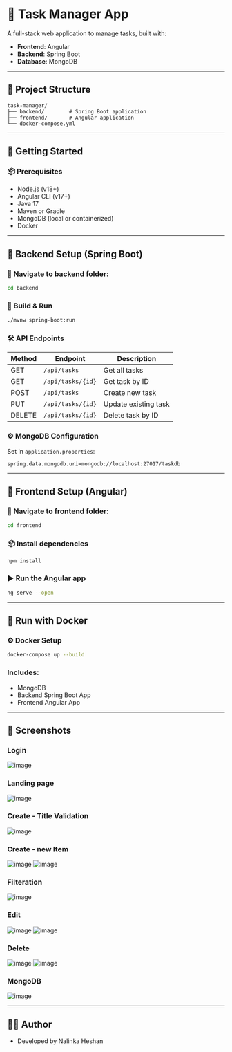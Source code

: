 # 📝 Task Manager App

A full-stack web application to manage tasks, built with:

- **Frontend**: Angular
- **Backend**: Spring Boot
- **Database**: MongoDB

---

## 📁 Project Structure

```
task-manager/
├── backend/        # Spring Boot application
├── frontend/       # Angular application
└── docker-compose.yml
```

---

## 🚀 Getting Started

### 📦 Prerequisites

- Node.js (v18+)
- Angular CLI (v17+)
- Java 17
- Maven or Gradle
- MongoDB (local or containerized)
- Docker

---

## 🧠 Backend Setup (Spring Boot)

### 📂 Navigate to backend folder:

```bash
cd backend
```

### 🔨 Build & Run

```bash
./mvnw spring-boot:run
```

### 🛠️ API Endpoints

| Method | Endpoint            | Description          |
|--------|---------------------|----------------------|
| GET    | `/api/tasks`        | Get all tasks        |
| GET    | `/api/tasks/{id}`   | Get task by ID       |
| POST   | `/api/tasks`        | Create new task      |
| PUT    | `/api/tasks/{id}`   | Update existing task |
| DELETE | `/api/tasks/{id}`   | Delete task by ID    |

### ⚙️ MongoDB Configuration

Set in `application.properties`:
```properties
spring.data.mongodb.uri=mongodb://localhost:27017/taskdb
```

---

## 🎨 Frontend Setup (Angular)

### 📂 Navigate to frontend folder:

```bash
cd frontend
```

### 📦 Install dependencies

```bash
npm install
```

### ▶️ Run the Angular app

```bash
ng serve --open
```

---

## 🐳 Run with Docker

### ⚙️ Docker Setup

```bash
docker-compose up --build
```

### Includes:
- MongoDB
- Backend Spring Boot App
- Frontend Angular App

---

## 📸 Screenshots

### Login

![image](https://github.com/user-attachments/assets/f855f26c-1f94-483f-b6db-b07699779ab1)

### Landing page

![image](https://github.com/user-attachments/assets/3d17a9b4-98d2-4d3f-ad83-9123e70022f4)

### Create - Title Validation 

![image](https://github.com/user-attachments/assets/d5d4df02-5071-4308-9810-6e3bed89c4e4)

### Create - new Item
![image](https://github.com/user-attachments/assets/2cf5c3d2-2339-43c0-b0d4-0e1801af4602)
![image](https://github.com/user-attachments/assets/8ceb8180-cb9f-4316-99a4-cdf9d9e8664c)

### Filteration 

![image](https://github.com/user-attachments/assets/a16b83b2-6bde-494d-bb60-60bc28d3fa0e)

### Edit

![image](https://github.com/user-attachments/assets/6a1e32b9-1b4a-479b-a8ff-965d278bbb5a)
![image](https://github.com/user-attachments/assets/f066519b-1291-467c-b3d8-436427b86086)

### Delete

![image](https://github.com/user-attachments/assets/b0fa95ce-e868-46de-a1bd-dec5860ae45c)
![image](https://github.com/user-attachments/assets/a720ef45-7050-4c3b-af57-2924812e90ea)

### MongoDB
![image](https://github.com/user-attachments/assets/769301e4-1898-4c20-a97f-f1158caa0600)











---

## 👨‍💻 Author

- Developed by Nalinka Heshan
